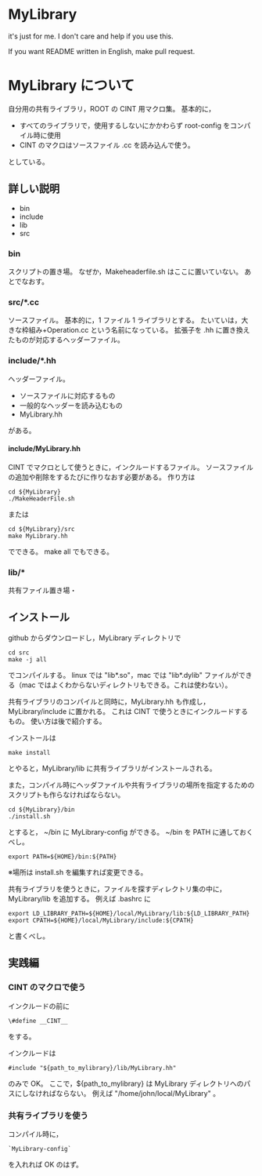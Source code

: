 # MyLibrary
it's just for me. I don't care and help if you use this.

If you want README written in English, make pull request.

# MyLibrary について

自分用の共有ライブラリ，ROOT の CINT 用マクロ集。
基本的に，

* すべてのライブラリで，使用するしないにかかわらず root-config をコンパイル時に使用
* CINT のマクロはソースファイル .cc を読み込んで使う。

としている。

## 詳しい説明

* bin
* include
* lib
* src

### bin
 
スクリプトの置き場。
なぜか，Makeheaderfile.sh はここに置いていない。
あとでなおす。


### src/*.cc

ソースファイル。
基本的に，1 ファイル 1 ライブラリとする。
たいていは，大きな枠組み+Operation.cc という名前になっている。
拡張子を .hh に置き換えたものが対応するヘッダーファイル。

### include/*.hh

ヘッダーファイル。

* ソースファイルに対応するもの
* 一般的なヘッダーを読み込むもの
* MyLibrary.hh

がある。

#### include/MyLibrary.hh

CINT でマクロとして使うときに，インクルードするファイル。
ソースファイルの追加や削除をするたびに作りなおす必要がある。
作り方は

	cd ${MyLibrary}
	./MakeHeaderFile.sh

または

	cd ${MyLibrary}/src
	make MyLibrary.hh

でできる。
make all でもできる。

### lib/*

共有ファイル置き場・

## インストール

github からダウンロードし，MyLibrary ディレクトリで

	cd src
	make -j all

でコンパイルする。
linux では "lib*.so"，mac では "lib*.dylib" ファイルができる（mac ではよくわからないディレクトリもできる。これは使わない）。

共有ライブラリのコンパイルと同時に，MyLibrary.hh も作成し，MyLibrary/include に置かれる。
これは CINT で使うときにインクルードするもの。
使い方は後で紹介する。

インストールは

	make install

とやると，MyLibrary/lib に共有ライブラリがインストールされる。

また，コンパイル時にヘッダファイルや共有ライブラリの場所を指定するためのスクリプトも作らなければならない。

	cd ${MyLibrary}/bin
	./install.sh

とすると， ~/bin に MyLibrary-config ができる。
~/bin を PATH に通しておくべし。

	export PATH=${HOME}/bin:${PATH}

※場所は install.sh を編集すれば変更できる。

共有ライブラリを使うときに，ファイルを探すディレクトリ集の中に，MyLibrary/lib を追加する。
例えば .bashrc に

	export LD_LIBRARY_PATH=${HOME}/local/MyLibrary/lib:${LD_LIBRARY_PATH}
	export CPATH=${HOME}/local/MyLibrary/include:${CPATH}

と書くべし。

## 実践編

### CINT のマクロで使う

インクルードの前に

	\#define __CINT__

をする。

インクルードは

	#include "${path_to_mylibrary}/lib/MyLibrary.hh"

のみで OK。
ここで，${path\_to\_mylibrary} は MyLibrary ディレクトリへのパスにしなければならない。
例えば "/home/john/local/MyLibrary" 。

### 共有ライブラリを使う

コンパイル時に，

	`MyLibrary-config`

を入れれば OK のはず。

